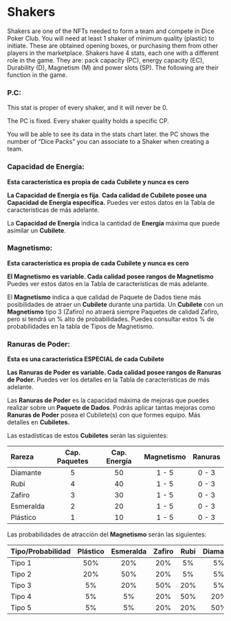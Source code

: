 # Shakers

Shakers are one of the NFTs needed to form a team and compete in Dice Poker Club. You will need at least 1 shaker of minimum quality (plastic) to initiate. These are obtained opening boxes, or purchasing them from other players in the marketplace.
Shakers have 4 stats, each one with a different role in the game. They are: pack capacity (PC), energy capacity (EC), Durability (D), Magnetism (M) and power slots (SP). The following are their function in the game.

### **P.C:**

This stat is proper of every shaker, and it will never be 0.

The PC is fixed. Every shaker quality holds a specific CP.

You will be able to see its data in the stats chart later.
the PC 	shows the number of “Dice Packs” you can associate to a Shaker when creating a team.

### **Capacidad de Energía:**

**Esta característica es propia de cada Cubilete y nunca es cero**

**La Capacidad de Energía es fija**. **Cada calidad de Cubilete posee una Capacidad de Energía específica.** Puedes ver estos datos en la Tabla de características de más adelante.

La **Capacidad de Energía** indica la cantidad de **Energía** máxima que puede asimilar un **Cubilete**.

### **Magnetismo:**
**Esta característica es propia de cada Cubilete y nunca es cero**

**El Magnetismo es variable. Cada calidad posee rangos de Magnetismo** Puedes ver estos datos en la Tabla de características de más adelante.

El **Magnetismo** indica a que calidad de Paquete de Dados tiene más posibilidades de atraer un **Cubilete** durante una partida. Un **Cubilete** con un **Magnetismo** tipo 3 (Zafiro) no atraerá siempre Paquetes de calidad Zafiro, pero si tendrá un % alto de probabilidades. Puedes consultar estos % de probabilidades en la tabla de Tipos de Magnetismo.
### Ranuras de Poder:

**Esta es una característica ESPECIAL de cada Cubilete** 

**Las Ranuras de Poder es variable. Cada calidad posee rangos de Ranuras de Poder.** Puedes ver los detalles en la Tabla de características de más adelante.

Las **Ranuras de Poder** es la capacidad máxima de mejoras que puedes realizar sobre un **Paquete de Dados**. Podrás aplicar tantas mejoras como **Ranuras de Poder** posea el Cubilete(s) con que formes equipo. Más detalles en **Cubiletes.**

Las estadísticas de estos **Cubiletes** serán las siguientes:

| Rareza    | Cap. Paquetes | Cap. Energía | Magnetismo | Ranuras  |
| :-        |  :-:          | :-:          | :-:        | :-:      |
| Diamante  | 5             | 50           | 1 - 5      | 0 - 3    |
| Rubí      | 4             | 40           | 1 - 5      | 0 - 3    |
| Zafiro    | 3             | 30           | 1 - 5      | 0 - 3    |
| Esmeralda | 2             | 20           | 1 - 5      | 0 - 3    |
| Plástico  | 1             | 10           | 1 - 5      | 0 - 3    |          


Las probabilidades de atracción del **Magnetismo** serán las siguientes:

| Tipo/Probabilidad | Plástico | Esmeralda | Zafiro     | Rubi     | Diamante |
| :-                | :-:      | :-:       | :-:        | :-:      |:-:       |
| Tipo 1            | 50%      | 20%       | 20%        | 5%       | 5%       |
| Tipo 2            | 20%      | 50%       | 20%        | 5%       | 5%       |
| Tipo 3            | 5%       | 20%       | 50%        | 20%      | 5%       |
| Tipo 4            | 5%       | 5%        | 20%        | 50%      | 20%      |
| Tipo 5            | 5%       | 5%        | 20%        | 20%      | 50%      |
